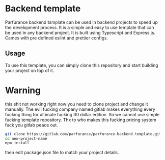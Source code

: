 # Backend template
Parfurance backend tamplate can be used in backend projects to speed up the development process.
It is a simple and easy to use template that can be used in any backend project.
It is built using Typescript and Express.js. Cames with pre defined eslint and prettier configs.
## Usage
To use this template, you can simply clone this repository and start building your project on top of it.

# Warning

this shit not working right now you need to clone project and change it manually.
The evil fucking company named gitlab makes everything every fucking thing for ultimate fucking 30 dollar edition.
So we cannot use simple fucking template repository.
Thx to who makes this fucking pricing system fuck you gitlab peace out.
```bash
git clone https://gitlab.com/parfurance/parfurance-backend-template.git <new-project-name>
cd new-project-name
npm install
```
then edit package.json file to match your project details.